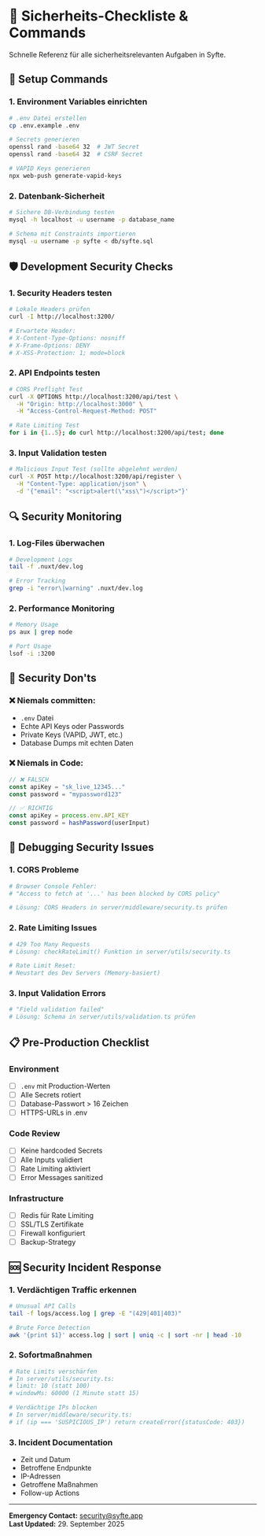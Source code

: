 # 🚨 Sicherheits-Checkliste & Commands

Schnelle Referenz für alle sicherheitsrelevanten Aufgaben in Syfte.

## 🔧 Setup Commands

### 1. Environment Variables einrichten
```bash
# .env Datei erstellen
cp .env.example .env

# Secrets generieren
openssl rand -base64 32  # JWT Secret
openssl rand -base64 32  # CSRF Secret

# VAPID Keys generieren
npx web-push generate-vapid-keys
```

### 2. Datenbank-Sicherheit
```bash
# Sichere DB-Verbindung testen
mysql -h localhost -u username -p database_name

# Schema mit Constraints importieren
mysql -u username -p syfte < db/syfte.sql
```

## 🛡️ Development Security Checks

### 1. Security Headers testen
```bash
# Lokale Headers prüfen
curl -I http://localhost:3200/

# Erwartete Header:
# X-Content-Type-Options: nosniff
# X-Frame-Options: DENY
# X-XSS-Protection: 1; mode=block
```

### 2. API Endpoints testen
```bash
# CORS Preflight Test
curl -X OPTIONS http://localhost:3200/api/test \
  -H "Origin: http://localhost:3000" \
  -H "Access-Control-Request-Method: POST"

# Rate Limiting Test
for i in {1..5}; do curl http://localhost:3200/api/test; done
```

### 3. Input Validation testen
```bash
# Malicious Input Test (sollte abgelehnt werden)
curl -X POST http://localhost:3200/api/register \
  -H "Content-Type: application/json" \
  -d '{"email": "<script>alert(\"xss\")</script>"}'
```

## 🔍 Security Monitoring

### 1. Log-Files überwachen
```bash
# Development Logs
tail -f .nuxt/dev.log

# Error Tracking
grep -i "error\|warning" .nuxt/dev.log
```

### 2. Performance Monitoring
```bash
# Memory Usage
ps aux | grep node

# Port Usage
lsof -i :3200
```

## 🚫 Security Don'ts

### ❌ Niemals committen:
- `.env` Datei
- Echte API Keys oder Passwords
- Private Keys (VAPID, JWT, etc.)
- Database Dumps mit echten Daten

### ❌ Niemals in Code:
```javascript
// ❌ FALSCH
const apiKey = "sk_live_12345..."
const password = "mypassword123"

// ✅ RICHTIG  
const apiKey = process.env.API_KEY
const password = hashPassword(userInput)
```

## 🔧 Debugging Security Issues

### 1. CORS Probleme
```bash
# Browser Console Fehler:
# "Access to fetch at '...' has been blocked by CORS policy"

# Lösung: CORS Headers in server/middleware/security.ts prüfen
```

### 2. Rate Limiting Issues
```bash
# 429 Too Many Requests
# Lösung: checkRateLimit() Funktion in server/utils/security.ts

# Rate Limit Reset:
# Neustart des Dev Servers (Memory-basiert)
```

### 3. Input Validation Errors
```bash
# "Field validation failed"
# Lösung: Schema in server/utils/validation.ts prüfen
```

## 📋 Pre-Production Checklist

### Environment
- [ ] `.env` mit Production-Werten
- [ ] Alle Secrets rotiert
- [ ] Database-Passwort > 16 Zeichen
- [ ] HTTPS-URLs in .env

### Code Review
- [ ] Keine hardcoded Secrets
- [ ] Alle Inputs validiert
- [ ] Rate Limiting aktiviert
- [ ] Error Messages sanitized

### Infrastructure
- [ ] Redis für Rate Limiting
- [ ] SSL/TLS Zertifikate
- [ ] Firewall konfiguriert
- [ ] Backup-Strategy

## 🆘 Security Incident Response

### 1. Verdächtigen Traffic erkennen
```bash
# Unusual API Calls
tail -f logs/access.log | grep -E "(429|401|403)"

# Brute Force Detection
awk '{print $1}' access.log | sort | uniq -c | sort -nr | head -10
```

### 2. Sofortmaßnahmen
```bash
# Rate Limits verschärfen
# In server/utils/security.ts:
# limit: 10 (statt 100)
# windowMs: 60000 (1 Minute statt 15)

# Verdächtige IPs blocken
# In server/middleware/security.ts:
# if (ip === 'SUSPICIOUS_IP') return createError({statusCode: 403})
```

### 3. Incident Documentation
- Zeit und Datum
- Betroffene Endpunkte
- IP-Adressen
- Getroffene Maßnahmen
- Follow-up Actions

---

**Emergency Contact:** security@syfte.app  
**Last Updated:** 29. September 2025